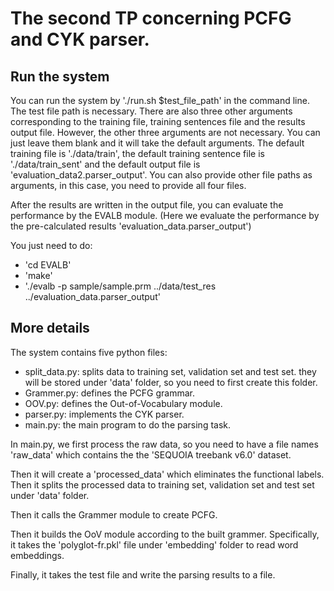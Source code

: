 # The second TP concerning PCFG and CYK parser.

## Run the system

You can run the system by './run.sh $test_file_path' in the command line. The test file path is necessary. There are also three other arguments corresponding to the training file, training sentences file and the results output file. However, the other three arguments are not necessary. You can just leave them blank and it will take the default arguments.  The default training file is './data/train', the default training sentence file is './data/train_sent' and the default output file is 'evaluation_data2.parser_output'. You can also provide other file paths as arguments, in this case, you need to provide all four files.

After the results are written in the output file, you can evaluate the performance by the EVALB module. (Here we evaluate the performance by the pre-calculated results 'evaluation_data.parser_output')

You just need to do: 

- 'cd EVALB'
- 'make'
- './evalb -p sample/sample.prm ../data/test_res ../evaluation_data.parser_output'


## More details

The system contains five python files:
- split_data.py: splits data to training set, validation set and test set. they will be stored under 'data' folder, so you need to first create this folder.
- Grammer.py: defines the PCFG grammar.
- OOV.py: defines the Out-of-Vocabulary module.
- parser.py: implements the CYK parser.
- main.py: the main program to do the parsing task.

In main.py, we first process the raw data, so you need to have a file names 'raw_data' which contains the the 'SEQUOIA treebank v6.0' dataset.

Then it will create a 'processed_data' which eliminates the functional labels. Then it splits the processed data to training set, validation set and test set under 'data' folder.

Then it calls the Grammer module to create PCFG. 

Then it builds the OoV module according to the built grammer. Specifically, it takes the 'polyglot-fr.pkl' file under 'embedding' folder to read word embeddings.

Finally, it takes the test file and write the parsing results to a file.
